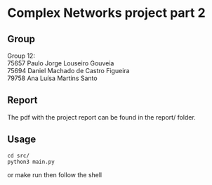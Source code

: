 
# Complex Networks project part 2

## Group
Group 12: <br>
	75657	Paulo Jorge Louseiro Gouveia <br>
	75694	Daniel Machado de Castro Figueira <br>
	79758	Ana Luísa Martins Santo

## Report
The pdf with the project report can be found in the report/ folder.

## Usage
	cd src/
	python3 main.py
or
	make run
then follow the shell